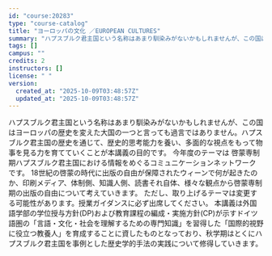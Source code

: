 ```yaml
---
id: "course:20283"
type: "course-catalog"
title: "ヨーロッパの文化 ／EUROPEAN CULTURES"
summary: "ハプスブルク君主国という名称はあまり馴染みがないかもしれませんが、この国はヨーロッパの歴史を変えた大国の一つと言っても過言ではありません。ハプスブルク君主国の歴史を通じて、歴史的思考能力を養い、多面的な視点をもって物事を見る力を育てていくこ…"
tags: []
campus: ""
credits: 2
instructors: []
license: " "
version:
  created_at: "2025-10-09T03:48:57Z"
  updated_at: "2025-10-09T03:48:57Z"
---
```


ハプスブルク君主国という名称はあまり馴染みがないかもしれませんが、この国はヨーロッパの歴史を変えた大国の一つと言っても過言ではありません。ハプスブルク君主国の歴史を通じて、歴史的思考能力を養い、多面的な視点をもって物事を見る力を育てていくことが本講義の目的です。 今年度のテーマは 啓蒙専制期ハプスブルク君主国における情報をめぐるコミュニケーションネットワーク です。 18世紀の啓蒙の時代に出版の自由が保障されたウィーンで何が起きたのか、印刷メディア、体制側、知識人側、読書それ自体、様々な観点から啓蒙専制期の出版の自由について考えていきます。 ただし、取り上げるテーマは変更する可能性があります。授業ガイダンスに必ず出席してください。 本講義は外国語学部の学位授与方針(DP)および教育課程の編成・実施方針(CP)が示すドイツ語圏の「言語・文化・社会を理解するための専門知識」を習得した「国際的視野に役立つ教養人」を育成することに資したものとなっており、秋学期はとくにハプスブルク君主国を事例とした歴史学的手法の実践について修得していきます。
